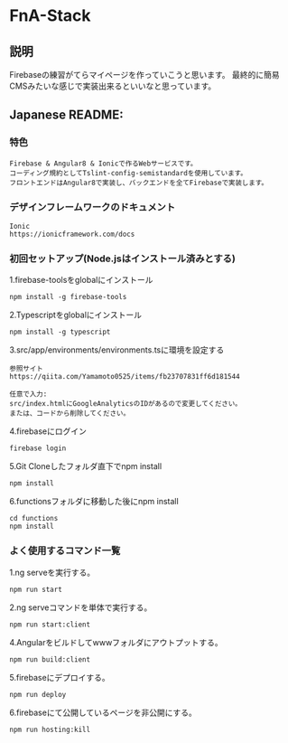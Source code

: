 # FnA-Stack

## 説明
 Firebaseの練習がてらマイページを作っていこうと思います。
 最終的に簡易CMSみたいな感じで実装出来るといいなと思っています。

## Japanese README:
### 特色
    Firebase & Angular8 & Ionicで作るWebサービスです。
    コーディング規約としてTslint-config-semistandardを使用しています。
    フロントエンドはAngular8で実装し、バックエンドを全てFirebaseで実装します。

### デザインフレームワークのドキュメント
    Ionic
    https://ionicframework.com/docs
    
### 初回セットアップ(Node.jsはインストール済みとする)
1.firebase-toolsをglobalにインストール
 
    npm install -g firebase-tools

2.Typescriptをglobalにインストール

    npm install -g typescript

3.src/app/environments/environments.tsに環境を設定する

    参照サイト
    https://qiita.com/Yamamoto0525/items/fb23707831ff6d181544
        
    任意で入力:
    src/index.htmlにGoogleAnalyticsのIDがあるので変更してください。
    または、コードから削除してください。
    
4.firebaseにログイン

    firebase login

5.Git Cloneしたフォルダ直下でnpm install

    npm install

6.functionsフォルダに移動した後にnpm install

    cd functions
    npm install

    
### よく使用するコマンド一覧
1.ng serveを実行する。

    npm run start
    
2.ng serveコマンドを単体で実行する。

    npm run start:client
    
4.Angularをビルドしてwwwフォルダにアウトプットする。
    
    npm run build:client
       
5.firebaseにデプロイする。
    
    npm run deploy

6.firebaseにて公開しているページを非公開にする。
    
    npm run hosting:kill
  

  
